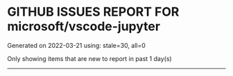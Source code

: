 
# GITHUB ISSUES REPORT FOR microsoft/vscode-jupyter


Generated on 2022-03-21 using: stale=30, all=0


Only showing items that are new to report in past 1 day(s)


---
